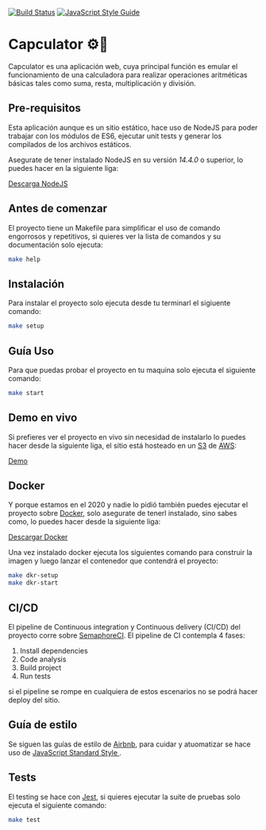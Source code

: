 [![Build Status](https://abuzzany.semaphoreci.com/badges/capculator/branches/master.svg?style=shields)](https://abuzzany.semaphoreci.com/projects/capculator)
[![JavaScript Style Guide](https://img.shields.io/badge/code_style-standard-brightgreen.svg)](https://standardjs.com)

# Capculator ⚙️🧮
Capculator es una aplicación web, cuya principal función es emular el
funcionamiento de una calculadora para realizar operaciones
aritméticas básicas tales como suma, resta, multiplicación y división.

## Pre-requisitos
Esta aplicación aunque es un sitio estático, hace uso de NodeJS para poder
trabajar con los módulos de ES6, ejecutar unit tests y generar los compilados de
los archivos estáticos.

Asegurate de tener instalado NodeJS en su versión *14.4.0* o
superior, lo puedes hacer en la siguiente liga:

[Descarga NodeJS](https://nodejs.org/en/)

## Antes de comenzar
El proyecto tiene un Makefile para simplificar el uso de comando
engorrosos y repetitivos, si quieres ver la lista de comandos y su documentación
solo ejecuta:

```bash
make help
```

## Instalación
Para instalar el proyecto solo ejecuta desde tu terminarl el sigiuente comando:

```bash
make setup
```

## Guía Uso

Para que puedas probar el proyecto en tu maquina solo ejecuta el siguiente
comando:

```bash
make start
```

## Demo en vivo

Si prefieres ver el proyecto en vivo sin necesidad de instalarlo lo puedes hacer
desde la siguiente liga, el sitio está hosteado en un [S3](https://aws.amazon.com/s3/) de [AWS](https://aws.amazon.com/):

[Demo](https://capculator.s3-us-west-2.amazonaws.com/index.html)

## Docker
Y porque estamos en el 2020 y nadie lo pidió también puedes ejecutar el proyecto
sobre [Docker](https://www.docker.com/), solo asegurate de tenerl instalado,
sino sabes como, lo puedes hacer desde la siguiente liga:

[Descargar Docker](https://docs.docker.com/docker-for-windows/install/)

Una vez instalado docker ejecuta los siguientes comando para construir la imagen
y luego lanzar el contenedor que contendrá el proyecto:

```bash
make dkr-setup
make dkr-start
```

## CI/CD

El pipeline de Continuous integration y Continuous delivery (CI/CD) del proyecto corre
sobre [SemaphoreCI](https://abuzzany.semaphoreci.com/branches/f6c9090a-7b57-42f6-878e-b007efde46d4). El pipeline de CI contempla 4 fases:

<ol>
<li>Install dependencies</li>
<li>Code analysis</li>
<li>Build project</li>
<li>Run tests</li>
</ol>

si el pipeline se rompe en cualquiera de estos escenarios no se podrá hacer 
deploy del sitio.

## Guía de estilo

Se siguen las guías de estilo de [Airbnb](https://github.com/airbnb/javascript),
para cuidar y atuomatizar se hace uso de [JavaScript Standard Style
](https://standardjs.com).

## Tests

El testing se hace con [Jest](https://jestjs.io/), si quieres ejecutar la suite
de pruebas solo ejecuta el siguiente comando:

```bash
make test
```


